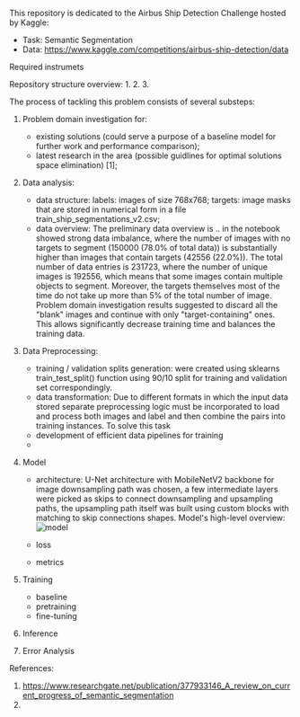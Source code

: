 This repository is dedicated to the Airbus Ship Detection Challenge hosted by Kaggle:
- Task: Semantic Segmentation
- Data: https://www.kaggle.com/competitions/airbus-ship-detection/data


Required instrumets

Repository structure overview:
1.
2. 
3.

The process of tackling this problem consists of several substeps:

1. Problem domain investigation for:
   - existing solutions (could serve a purpose of a baseline model for further work and performance comparison);
   - latest research in the area (possible guidlines for optimal solutions space elimination) [1];


2. Data analysis:
   - data structure:
     labels: images of size 768x768;
     targets: image masks that are stored in numerical form in a file train_ship_segmentations_v2.csv; 
   - data overview:
The preliminary data overview is .. in the notebook showed strong data imbalance, where the number of images with no targets to segment (150000 (78.0% of total data)) is substantially higher than images that contain targets (42556 (22.0%)). The total number of data entries is 231723, where the number of unique images is 192556, which means that some images contain multiple objects to segment. Moreover, the targets themselves most of the time do not take up more than 5% of the total number of image. Problem domain investigation results suggested to discard all the "blank" images and continue with only "target-containing" ones. This allows significantly decrease training time and balances the training data.


3. Data Preprocessing:
   - training / validation splits generation:
     were created using sklearns train_test_split() function using 90/10 split for training and validation set correspondingly.
   - data transformation:
Due to different formats in which the input data stored separate preprocessing logic must be incorporated to load and process both images and label and then combine the pairs into training instances. To solve this task  
   - development of efficient data pipelines for training 
   - 

4. Model
   - architecture:
     U-Net architecture with MobileNetV2 backbone for image downsampling path was chosen, a few intermediate layers were picked as skips to connect downsampling and upsampling paths, the upsampling path itself was built using custom blocks with matching to skip connections shapes. Model's high-level overview:
     ![model](https://github.com/OMarchevska/airbus_ship_detection_challenge/assets/84033554/b0aa7f3f-8afd-4d33-b540-1e796946c46e)

       
   - loss
   - metrics

5. Training
   - baseline
   - pretraining
   - fine-tuning
     
6. Inference
   
8. Error Analysis 
  









































References:
1. https://www.researchgate.net/publication/377933146_A_review_on_current_progress_of_semantic_segmentation
2. 
